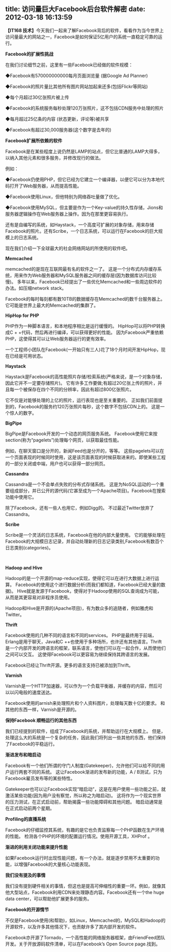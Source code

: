 title: 访问量巨大Facebook后台软件解密
date: 2012-03-18 16:13:59
---

<p>
	<strong>【IT168 
技术】</strong>今天我们一起来了解Facebook背后的软件，看看作为当今世界上访问量最大的网站之一，Facebook是如何保证5亿用户的系统一直稳定可靠的运行。
</p>
<p>
	<strong>Facebook的扩展性挑战</strong>
</p>
<p>
	在我们讨论细节之前，这里有一些Facebook已经做的软件规模：
</p>
<p>
	◆Facebook有570000000000每月页面浏览量 (据Google Ad Planner)
</p>
<p>
	◆Facebook的照片量比其他所有图片网站加起来还多(包括Flickr等网站)
</p>
<p>
	◆每个月超过30亿张照片被上传
</p>
<p>
	◆Facebook的系统服务每秒处理120万张照片，这不包括CDN服务中处理的照片
</p>
<p>
	◆每月超过25亿条的内容 (状态更新，评论等)被共享
</p>
<p>
	◆Facebook有超过30,000服务器(这个数字是去年的)
</p>
<p>
	<strong>Facebook扩展所依赖的软件</strong>
</p>
<p>
	Facebook是在某些程度上说仍然是LAMP的站点，但它比普通的LAMP大得多，以纳入其他元素和很多服务，并修改现行的做法。
</p>
<p>
	例如：
</p>
<p>
	◆Facebook仍使用PHP，但它已经为它建立一个编译器，以便它可以分为本地代码打开了Web服务器，从而提高性能。
</p>
<p>
	◆Facebook使用Linux，但他特别为网络吞吐量做了优化。
</p>
<p>
	◆Facebook使用MySQL，但主要是作为一个Key-value的持久性存储，Jions和服务器逻辑操作在Web服务器上操作。因为在那里更容易执行。
</p>
<p>
	还有是自编写的系统，如Haystack，一个高度可扩展的对象存储，用来存储Facebook的照片。还有Scribe，一个日志系统，可以运行在Facebook的巨大规模上的日志系统。
</p>
<p>
	现在我们介绍一下全球最大的社会网络网站的所使用的软件吧。
</p>
<p>
	<strong>Memcached</strong>
</p>
<p>
	memcached的是现在互联网最有名的软件之一了。 这是一个分布式内存缓存系统，用来作为Web服务器和MySQL服务器之间的缓存层(因为数据库访问比较慢)。 
多年以来，Facebook已经提出了一些优化Memcached和一些周边软件的办法。如压缩network stack。
</p>
<p>
	Facebook的每时每刻都有数10TB的数据缓存在Memcached的数千台服务器上。 它可能是世界上最大的Memcached的集群了。
</p>
<p>
	<strong>HipHop for PHP</strong>
</p>
<p>
	PHP作为一种脚本语言，和本地程序相比是运行缓慢的。 HipHop可以将PHP转换成C + +代码，然后再进行编译，可以获得更好的性能。 
因为Facebook严重依赖PHP，这使得其可以让Web服务器运行的更有效率。
</p>
<p>
	一个工程师小团队在Facebook(一开始只有三人)花了18个月时间开发HipHop，现在已经是可用状态。
</p>
<p>
	<strong>Haystack</strong>
</p>
<p>
	Haystack是Facebook的高性能照片存储/检索系统(严格来说，是一个对象存储，因此它并不一定要存储照片)。 
它有许多工作要做;有超过20亿张上传的照片，并且每一个被保存在四个不同的分辨率，因此有超过800亿张照片。
</p>
<p>
	它不仅是对能够处理的上亿的照片，运行表现也是至关重要的。 正如我们前面提到的，Facebook的服务约120万张照片每秒，这个数字不包括CDN上的。 
这是一个惊人的数字。
</p>
<p>
	<strong>BigPipe</strong>
</p>
<p>
	BigPipe是Facebook开发的一个动态的网页服务系统。 
Facebook使用它来按section(称为“pagelets”)处理每个网页，以获取最佳性能。
</p>
<p>
	例如，在聊天窗口是分开的，新闻Feed也是分开的，等等。 
这些pagelets可以在一个页面表现的时候同时使用，这是该页面表现的时候获取进来的。即使某些工程的一部分关闭或中端，用户也可以获得一部分网页。
</p>
<p>
	<strong>Cassandra</strong>
</p>
<p>
	Cassandra是一个不会单点失败的分布式存储系统。 
这是为NoSQL运动的一个重要组成部分，并已公开的源代码(它甚至成为一个Apache项目)。Facebook在搜索功能中使用它。
</p>
<p>
	除了Facebook，还有一些人也用它，例如Digg的。 不过最近Twitter放弃了Cassandra。
</p>
<p>
	<strong>Scribe</strong>
</p>
<p>
	Scribe是一个灵活的日志系统，Facebook在他的内部大量使用。 
它的能够处理在Facebook的大规模日志记录，并自动处理新的日志记录类别,Facebook有数百个日志类别(categories)。
</p>
<br />
<p>
	<strong>Hadoop and Hive</strong>
</p>
<p>
	Hadoop的是一个开源的map-reduce实现，使得它可以在进行大数据上进行运算。 
Facebook的使用这个进行数据分析(而我们都知道，Facebook已经大量的数据)。 
Hive就是发源于Facebook，使得对于Hadoop使用的SQL查询成为可能，从而是其更容易对非程序员使用。
</p>
<p>
	Hadoop和Hive是开源的(Apache项目)，有为数众多的追随者，例如雅虎和Twitter。
</p>
<p>
	<strong>Thrift</strong>
</p>
<p>
	Facebook使用的几种不同的语言和不同的services。 PHP是最终用于前端，Erlang是用于聊天，Java和C 
++也使用于多种场所，也许还有其他语言。Thrift是一个内部开发的跨语言的框架，联系语言，使他们可以在一起合作，从而使他们之间可以交互。 
这使得Facebook可以更容易为继续保持其跨语言的发展。
</p>
<p>
	Facebook已经让Thrift开源。更多的语言支持已被添加到Thrift。
</p>
<p>
	<strong>Varnish</strong>
</p>
<p>
	Varnish是一个HTTP加速器，可以作为一个负载平衡器，并缓存的内容，然后可以以闪电般的速度送达。
</p>
<p>
	Facebook使用的arnish来处理照片和个人资料图片，处理每天数十亿的要求。 和其他的东西一样，Varnish是开源的。
</p>
<p>
	<strong>保持Facebook 顺畅运行的其他东西</strong>
</p>
<p>
	我们已经提到的软件，组成了Facebook的系统，并帮助运行在大规模上。 
但是，处理这么大的系统是一个复杂的任务，因此我们将列出一些其他的东西，他们保持了Facebook的平稳运行。
</p>
<p>
	<strong>渐进发布和暗启动</strong>
</p>
<p>
	Facebook有一个他们所谓的守门人制度(Gatekeeper)，允许他们可以给不同的用户运行两套不同的系统。 
这让Facebook渐进的发布新的功能，A / B测试，只为Facebook雇员发布等的某些特性。
</p>
<p>
	Gatekeeper也可以让Facebook实现“暗启动”，这是在用户使用一些功能之前，就激活某些功能(因为用户没有察觉，所以称之为暗启动)。 
这将作为一个现实世界的压力测试，在正式启动前，帮助揭露一些功能障碍和其他问题。 暗启动通常是在正式启动前两个星期。
</p>
<p>
	<strong>Profiling的直播系统</strong>
</p>
<p>
	Facebook的仔细监控其系统，有趣的是它也负责监察每一个PHP函数在生产环境的性能。 
检测各个PHP的环境的配置运行情况。使用开源工具，XHProf 。
</p>
<p>
	<strong>渐进的利用关闭功能来提升性能</strong>
</p>
<p>
	如果Facebook运行时出现性能问题，有一个办法，就是逐步禁用不太重要的功能，以增强Facebook的大量核心功能表现。
</p>
<p>
	<strong>我们没有提及的事情</strong>
</p>
<p>
	我们没有提到硬件相关的事情，但这也是提高可伸缩性的重要一环。例如，就像其他大型站点，Facebook利用CDN来处理静态内容。Facebook还有一个the 
huge data center，可以帮助他扩展更多的服务。
</p>
<p>
	<strong>Facebook的开源情节</strong>
</p>
<p>
	不仅是Facebook使用(和帮助)，如Linux，Memcached的，MySQL和Hadoop的开源软件，以及许多其他情况下，也贡献许多了其内部开发的软件。
</p>
<p>
	Facebook亦开源了Tornado，一个高性能的网络服务器框架，由FriendFeed团队开发。关于开放源码软件清单，可以在Facebook’s Open Source 
page.找到。
</p>
